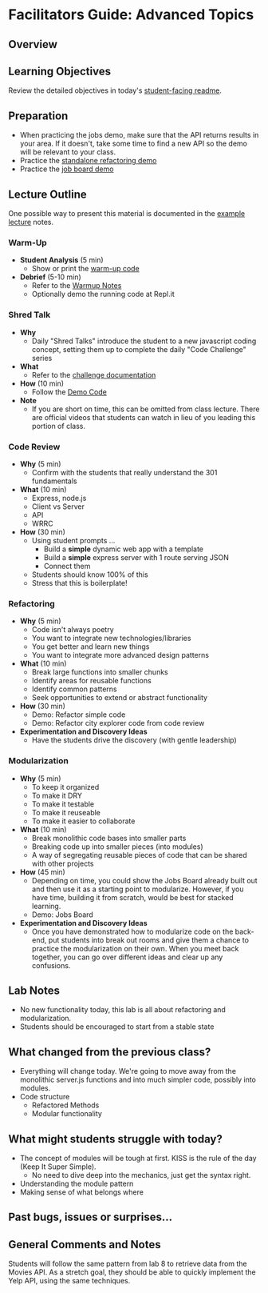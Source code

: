 # Facilitators Guide: Advanced Topics

## Overview

## Learning Objectives

Review the detailed objectives in today's [student-facing readme](../README.md).

## Preparation

- When practicing the jobs demo, make sure that the API returns results in your area. If it doesn't, take some time to find a new API so the demo will be relevant to your class.
- Practice the [standalone refactoring demo](../demo/refactoring)
- Practice the [job board demo](../demo/jobs)

## Lecture Outline

One possible way to present this material is documented in the [example lecture](./LECTURE-EXAMPLE.md) notes.

### Warm-Up

- **Student Analysis** (5 min)
  - Show or print the [warm-up code](../warm-up/warm-up.md)
- **Debrief** (5-10 min)
  - Refer to the [Warmup Notes](../warm-up/NOTES.md)
  - Optionally demo the running code at Repl.it

### Shred Talk

- **Why**
  - Daily "Shred Talks" introduce the student to a new javascript coding concept, setting them up to complete the daily "Code Challenge" series
- **What**
  - Refer to the [challenge documentation](../challenges/README.md)
- **How** (10 min)
  - Follow the [Demo Code](../challenges/DEMO.md)
- **Note**
  - If you are short on time, this can be omitted from class lecture. There are official videos that students can watch in lieu of you leading this portion of class.

### Code Review

- **Why** (5 min)
  - Confirm with the students that really understand the 301 fundamentals
- **What** (10 min)
  - Express, node.js
  - Client vs Server
  - API
  - WRRC
- **How** (30 min)
  - Using student prompts ...
    - Build a **simple** dynamic web app with a template
    - Build a **simple** express server with 1 route serving JSON
    - Connect them
  - Students should know 100% of this
  - Stress that this is boilerplate!

### Refactoring

- **Why** (5 min)
  - Code isn't always poetry
  - You want to integrate new technologies/libraries
  - You get better and learn new things
  - You want to integrate more advanced design patterns
- **What** (10 min)
  - Break large functions into smaller chunks
  - Identify areas for reusable functions
  - Identify common patterns
  - Seek opportunities to extend or abstract functionality
- **How** (30 min)
  - Demo: Refactor simple code
  - Demo: Refactor city explorer code from code review
- **Experimentation and Discovery Ideas**
  - Have the students drive the discovery (with gentle leadership)

### Modularization

- **Why** (5 min)
  - To keep it organized
  - To make it DRY
  - To make it testable
  - To make it reuseable
  - To make it easier to collaborate
- **What** (10 min)
  - Break monolithic code bases into smaller parts
  - Breaking code up into smaller pieces (into modules)
  - A way of segregating reusable  pieces of code that can be shared with other projects
- **How** (45 min)
  - Depending on time, you could show the Jobs Board already built out and then use it as a starting point to modularize. However, if you have time, building it from scratch, would be best for stacked learning.
  - Demo: Jobs Board
- **Experimentation and Discovery Ideas**
  - Once you have demonstrated how to modularize code on the back-end, put students into break out rooms and give them a chance to practice the modularization on their own. When you meet back together, you can go over different ideas and clear up any confusions.

## Lab Notes

- No new functionality today, this lab is all about refactoring and modularization.
- Students should be encouraged to start from a stable state

## What changed from the previous class?

- Everything will change today. We're going to move away from the monolithic server.js functions and into much simpler code, possibly into modules.
- Code structure
  - Refactored Methods
  - Modular functionality

## What might students struggle with today?

- The concept of modules will be tough at first. KISS is the rule of the day (Keep It Super Simple).
  - No need to dive deep into the mechanics, just get the syntax right.
- Understanding the module pattern
- Making sense of what belongs where

## Past bugs, issues or surprises...

## General Comments and Notes

Students will follow the same pattern from lab 8 to retrieve data from the Movies API. As a stretch goal, they should be able to quickly implement the Yelp API, using the same techniques.
